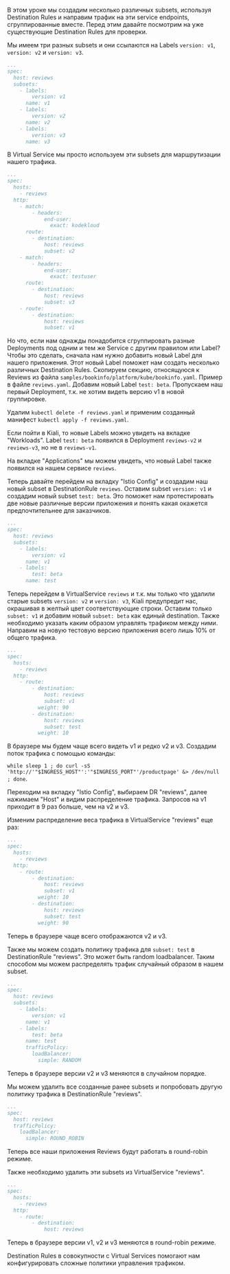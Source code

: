 В этом уроке мы создадим несколько различных subsets, используя Destination Rules и направим трафик на эти service endpoints, сгруппированные вместе. Перед этим давайте посмотрим на уже существующие Destination Rules для проверки.

Мы имеем три разных subsets и они ссылаются на Labels `version: v1`, `version: v2` и `version: v3`.

```yaml
...
spec:
  host: reviews
  subsets:
    - labels:
        version: v1
      name: v1
    - labels:
        version: v2
      name: v2
    - labels:
        version: v3
      name: v3
```

В Virtual Service мы просто используем эти subsets для маршрутизации нашего трафика.

```yaml
...
spec:
  hosts:
    - reviews
  http:
    - match:
        - headers:
            end-user:
              exact: kodekloud
      route:
        - destination:
            host: reviews
            subset: v2
    - match:
        - headers:
            end-user:
              exact: testuser
      route:
        - destination:
            host: reviews
            subset: v3
    - route:
        - destination:
            host: reviews
            subset: v1
```

Но что, если нам однажды понадобится сгруппировать разные Deployments под одним и тем же Service с другим правилом или Label? Чтобы это сделать, сначала нам нужно добавить новый Label для нашего приложения. Этот новый Label поможет нам создать несколько различных Destination Rules. Скопируем секцию, относящуюся к Reviews из файла `samples/bookinfo/platform/kube/bookinfo.yaml`. Пример в файле `reviews.yaml`. Добавим новый Label `test: beta`. Пропускаем наш первый Deployment, т.к. не хотим видеть версию v1 в новой группировке.

Удалим `kubectl delete -f reviews.yaml` и применим созданный манифест `kubectl apply -f reviews.yaml`.

Если пойти в Kiali, то новые Labels можно увидеть на вкладке "Workloads". Label `test: beta` появился в Deployment `reviews-v2` и `reviews-v3`, но не в `reviews-v1`.

На вкладке "Applications" мы можем увидеть, что новый Label также появился на нашем сервисе `reviews`.

Теперь давайте перейдем на вкладку "Istio Config" и создадим наш новый subset в DestinationRule `reviews`. Оставим subset `version: v1` и создадим новый subset `test: beta`. Это поможет нам протестировать две новые различные версии приложения и понять какая окажется предпочтительнее для заказчиков.

```yaml
...
spec:
  host: reviews
  subsets:
    - labels:
        version: v1
      name: v1
    - labels:
        test: beta
      name: test
```

Теперь перейдем в VirtualService `reviews` и т.к. мы только что удалили старые subsets `version: v2` и `version: v3`, Kiali предупредит нас, окрашивая в желтый цвет соответствующие строки. Оставим только `subset: v1` и добавим новый `subset: beta` как единый destination. Также необходимо указать каким образом управлять трафиком между ними. Направим на новую тестовую версию приложения всего лишь 10% от общего трафика.

```yaml
...
spec:
  hosts:
    - reviews
  http:
    - route:
        - destination:
            host: reviews
            subset: v1
          weight: 90
        - destination:
            host: reviews
            subset: test
          weight: 10
```

В браузере мы будем чаще всего видеть v1 и редко v2 и v3. Создадим поток трафика с помощью команды:

`while sleep 1 ; do curl -sS 'http://'"$INGRESS_HOST"':'"$INGRESS_PORT"'/productpage' &> /dev/null ; done`.

Переходим на вкладку "Istio Config", выбираем DR "reviews", далее нажимаем "Host" и видим распределение трафика. Запросов на v1 приходит в 9 раз больше, чем на v2 и v3.

Изменим распределение веса трафика в VirtualService "reviews" еще раз:

```yaml
...
spec:
  hosts:
    - reviews
  http:
    - route:
        - destination:
            host: reviews
            subset: v1
          weight: 10
        - destination:
            host: reviews
            subset: test
          weight: 90
```

Теперь в браузере чаще всего отображаются v2 и v3.

Также мы можем создать политику трафика для `subset: test` в DestinationRule "reviews". Это может быть random loadbalancer. Таким способом мы можем распределять трафик случайный образом в нашем subset.

```yaml
...
spec:
  host: reviews
  subsets:
    - labels:
        version: v1
      name: v1
    - labels:
        test: beta
      name: test
      trafficPolicy:
        loadBalancer:
          simple: RANDOM
```

Теперь в браузере версии v2 и v3 меняются в случайном порядке.

Мы можем удалить все созданные ранее subsets и попробовать другую политику трафика в DestinationRule "reviews".

```yaml
...
spec:
  host: reviews
  trafficPolicy:
    loadBalancer:
      simple: ROUND_ROBIN
```

Теперь все наши приложения Reviews будут работать в round-robin режиме.

Также необходимо удалить эти subsets из VirtualService "reviews".

```yaml
...
spec:
  hosts:
    - reviews
  http:
    - route:
        - destination:
            host: reviews
```

Теперь в браузере версии v1, v2 и v3 меняются в round-robin режиме.

Destination Rules в совокупности с Virtual Services помогают нам конфигурировать сложные политики управления трафиком.